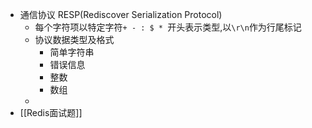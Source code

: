- 通信协议 RESP(Rediscover Serialization Protocol)
	- 每个字符项以特定字符`+ - : $ * `开头表示类型,以`\r\n`作为行尾标记
	- 协议数据类型及格式
		- 简单字符串
		- 错误信息
		- 整数
		- 数组
	-
- [[Redis面试题]]